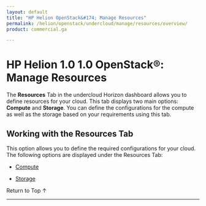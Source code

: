 ```yaml
---
layout: default
title: "HP Helion OpenStack&#174; Manage Resources"
permalink: /helion/openstack/undercloud/manage/resources/overview/
product: commercial.ga

---
```

<!--PUBLISHED-->


<script>

function PageRefresh {
onLoad="window.refresh"
}

PageRefresh();

</script>
<!---
<p style="font-size: small;"> <a href="/helion/openstack/support-matrix-beta/">&#9664; PREV</a> | <a href="/helion/openstack/">&#9650; UP</a> | <a href="/helion/openstack/install-beta/prereqs/">NEXT &#9654;</a> </p>-->

# HP Helion 1.0 1.0 OpenStack&#174;: Manage Resources
The **Resources** Tab in the undercloud Horizon  dashboard allows you to define resources for your cloud. This tab displays two main options: **Compute** and **Storage**. You can define the configurations for the compute as well as the storage based on your requirements using this tab. 

## Working with the Resources Tab
This option allows you to define the required configurations for your cloud. The following options are displayed under the Resources Tab:


* [Compute](/helion/openstack/undercloud/resource/esx/compute/)

* [Storage](/helion/openstack/undercloud/manage/resources/storage/)



<a href="#top" style="padding:14px 0px 14px 0px; text-decoration: none;"> Return to Top &#8593; </a>

----
